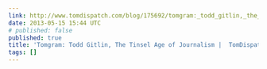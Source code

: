 ```yaml
---
link: http://www.tomdispatch.com/blog/175692/tomgram:_todd_gitlin,_the_tinsel_age_of_journalism/
date: 2013-05-15 15:44 UTC
# published: false
published: true
title: 'Tomgram: Todd Gitlin, The Tinsel Age of Journalism |  TomDispatch'
tags: []
---
```



